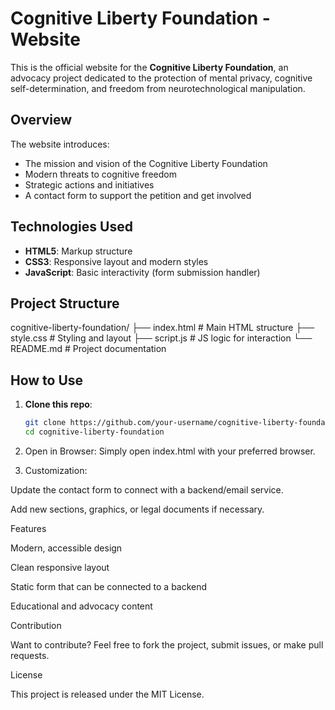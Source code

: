 # Cognitive Liberty Foundation - Website

This is the official website for the **Cognitive Liberty Foundation**, an advocacy project dedicated to the protection of mental privacy, cognitive self-determination, and freedom from neurotechnological manipulation.

## Overview

The website introduces:
- The mission and vision of the Cognitive Liberty Foundation
- Modern threats to cognitive freedom
- Strategic actions and initiatives
- A contact form to support the petition and get involved

## Technologies Used

- **HTML5**: Markup structure
- **CSS3**: Responsive layout and modern styles
- **JavaScript**: Basic interactivity (form submission handler)

## Project Structure
cognitive-liberty-foundation/ ├── index.html         # Main HTML structure ├── style.css          # Styling and layout ├── script.js          # JS logic for interaction └── README.md          # Project documentation
## How to Use

1. **Clone this repo**:
   ```bash
   git clone https://github.com/your-username/cognitive-liberty-foundation.git
   cd cognitive-liberty-foundation

2. Open in Browser: Simply open index.html with your preferred browser.


3. Customization:

Update the contact form to connect with a backend/email service.

Add new sections, graphics, or legal documents if necessary.




Features

Modern, accessible design

Clean responsive layout

Static form that can be connected to a backend

Educational and advocacy content


Contribution

Want to contribute? Feel free to fork the project, submit issues, or make pull requests.

License

This project is released under the MIT License.
